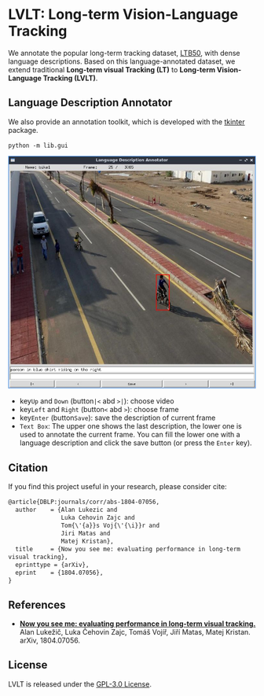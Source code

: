 # LVLT: Long-term Vision-Language Tracking
We annotate the popular long-term tracking dataset, [LTB50](https://arxiv.org/abs/1804.07056), with dense language descriptions.
Based on this language-annotated dataset, we extend traditional **Long-term visual Tracking (LT)** to **Long-term Vision-Language Tracking (LVLT)**.

## Language Description Annotator
We also provide an annotation toolkit, which is developed with the [tkinter](https://docs.python.org/3/library/tkinter.html) package.
```commandline
python -m lib.gui 
```
![](https://github.com/lawpdas/LVLT/blob/main/screen.jpg)
- key`Up` and `Down` (button`|<` abd `>|`): choose video
- key`Left` and `Right` (button`<` abd `>`): choose frame
- key`Enter` (button`Save`): save the description of current frame
- `Text Box`: The upper one shows the last description, the lower one is used to annotate the current frame. 
You can fill the lower one with a language description and click the save button (or press the `Enter` key).


## Citation
If you find this project useful in your research, please consider cite:
```
@article{DBLP:journals/corr/abs-1804-07056,
  author    = {Alan Lukezic and
               Luka Cehovin Zajc and
               Tom{\'{a}}s Voj{\'{\i}}r and
               Jiri Matas and
               Matej Kristan},
  title     = {Now you see me: evaluating performance in long-term visual tracking},
  eprinttype = {arXiv},
  eprint    = {1804.07056},
}
```

## References
- [**Now you see me: evaluating performance in long-term visual tracking.**]((https://arxiv.org/abs/1804.07056)) <br />
Alan Lukežič, Luka Čehovin Zajc, Tomáš Vojíř, Jiří Matas, Matej Kristan. arXiv, 1804.07056.

## License
LVLT is released under the [GPL-3.0 License](https://github.com/lawpdas/LVLT/blob/main/LICENSE).